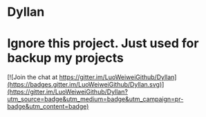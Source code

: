 # Dyllan
# Ignore this project. Just used for backup my projects

[![Join the chat at https://gitter.im/LuoWeiweiGithub/Dyllan](https://badges.gitter.im/LuoWeiweiGithub/Dyllan.svg)](https://gitter.im/LuoWeiweiGithub/Dyllan?utm_source=badge&utm_medium=badge&utm_campaign=pr-badge&utm_content=badge)
